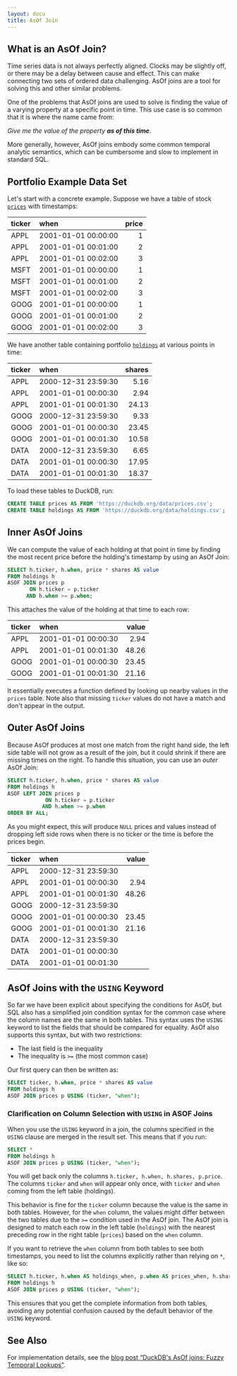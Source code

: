 ```yaml
---
layout: docu
title: AsOf Join
---
```


## What is an AsOf Join?

Time series data is not always perfectly aligned.
Clocks may be slightly off, or there may be a delay between cause and effect.
This can make connecting two sets of ordered data challenging.
AsOf joins are a tool for solving this and other similar problems.

One of the problems that AsOf joins are used to solve is
finding the value of a varying property at a specific point in time.
This use case is so common that it is where the name came from:

_Give me the value of the property **as of this time**_.

More generally, however, AsOf joins embody some common temporal analytic semantics,
which can be cumbersome and slow to implement in standard SQL.

## Portfolio Example Data Set

Let's start with a concrete example.
Suppose we have a table of stock [`prices`](/data/prices.csv) with timestamps:


| ticker | when | price |
| :----- | :--- | ----: |
| APPL   | 2001-01-01 00:00:00 | 1 |
| APPL   | 2001-01-01 00:01:00 | 2 |
| APPL   | 2001-01-01 00:02:00 | 3 |
| MSFT   | 2001-01-01 00:00:00 | 1 |
| MSFT   | 2001-01-01 00:01:00 | 2 |
| MSFT   | 2001-01-01 00:02:00 | 3 |
| GOOG   | 2001-01-01 00:00:00 | 1 |
| GOOG   | 2001-01-01 00:01:00 | 2 |
| GOOG   | 2001-01-01 00:02:00 | 3 |

We have another table containing portfolio [`holdings`](/data/holdings.csv) at various points in time:


| ticker | when | shares |
| :----- | :--- | -----: |
| APPL   | 2000-12-31 23:59:30 | 5.16   |
| APPL   | 2001-01-01 00:00:30 | 2.94   |
| APPL   | 2001-01-01 00:01:30 | 24.13  |
| GOOG   | 2000-12-31 23:59:30 | 9.33   |
| GOOG   | 2001-01-01 00:00:30 | 23.45  |
| GOOG   | 2001-01-01 00:01:30 | 10.58  |
| DATA   | 2000-12-31 23:59:30 | 6.65   |
| DATA   | 2001-01-01 00:00:30 | 17.95  |
| DATA   | 2001-01-01 00:01:30 | 18.37  |

To load these tables to DuckDB, run:

```sql
CREATE TABLE prices AS FROM 'https://duckdb.org/data/prices.csv';
CREATE TABLE holdings AS FROM 'https://duckdb.org/data/holdings.csv';
```

## Inner AsOf Joins

We can compute the value of each holding at that point in time by finding
the most recent price before the holding's timestamp by using an AsOf Join:

```sql
SELECT h.ticker, h.when, price * shares AS value
FROM holdings h
ASOF JOIN prices p
       ON h.ticker = p.ticker
      AND h.when >= p.when;
```

This attaches the value of the holding at that time to each row:


| ticker | when | value |
| :----- | :--- | ----: |
| APPL   | 2001-01-01 00:00:30 | 2.94  |
| APPL   | 2001-01-01 00:01:30 | 48.26 |
| GOOG   | 2001-01-01 00:00:30 | 23.45 |
| GOOG   | 2001-01-01 00:01:30 | 21.16 |

It essentially executes a function defined by looking up nearby values in the `prices` table.
Note also that missing `ticker` values do not have a match and don't appear in the output.

## Outer AsOf Joins

Because AsOf produces at most one match from the right hand side,
the left side table will not grow as a result of the join,
but it could shrink if there are missing times on the right.
To handle this situation, you can use an *outer* AsOf Join:

```sql
SELECT h.ticker, h.when, price * shares AS value
FROM holdings h
ASOF LEFT JOIN prices p
            ON h.ticker = p.ticker
           AND h.when >= p.when
ORDER BY ALL;
```

As you might expect, this will produce `NULL` prices and values instead of dropping left side rows
when there is no ticker or the time is before the prices begin.


| ticker | when | value |
| :----- | :--- | ----: |
| APPL   | 2000-12-31 23:59:30 |       |
| APPL   | 2001-01-01 00:00:30 | 2.94  |
| APPL   | 2001-01-01 00:01:30 | 48.26 |
| GOOG   | 2000-12-31 23:59:30 |       |
| GOOG   | 2001-01-01 00:00:30 | 23.45 |
| GOOG   | 2001-01-01 00:01:30 | 21.16 |
| DATA   | 2000-12-31 23:59:30 |       |
| DATA   | 2001-01-01 00:00:30 |       |
| DATA   | 2001-01-01 00:01:30 |       |

## AsOf Joins with the `USING` Keyword

So far we have been explicit about specifying the conditions for AsOf,
but SQL also has a simplified join condition syntax
for the common case where the column names are the same in both tables.
This syntax uses the `USING` keyword to list the fields that should be compared for equality.
AsOf also supports this syntax, but with two restrictions:

* The last field is the inequality
* The inequality is `>=` (the most common case)

Our first query can then be written as:

```sql
SELECT ticker, h.when, price * shares AS value
FROM holdings h
ASOF JOIN prices p USING (ticker, "when");
```

### Clarification on Column Selection with `USING` in ASOF Joins

When you use the `USING` keyword in a join, the columns specified in the `USING` clause are merged in the result set. This means that if you run:

```sql
SELECT *
FROM holdings h
ASOF JOIN prices p USING (ticker, "when");
```

You will get back only the columns `h.ticker, h.when, h.shares, p.price`. The columns `ticker` and `when` will appear only once, with `ticker`
and `when` coming from the left table (holdings).

This behavior is fine for the `ticker` column because the value is the same in both tables. However, for the `when` column, the values might 
differ between the two tables due to the `>=` condition used in the AsOf join. The AsOf join is designed to match each row in the left 
table (`holdings`) with the nearest preceding row in the right table (`prices`) based on the `when` column.

If you want to retrieve the `when` column from both tables to see both timestamps, you need to list the columns explicitly rather than 
relying on `*`, like so:

```sql
SELECT h.ticker, h.when AS holdings_when, p.when AS prices_when, h.shares, p.price
FROM holdings h
ASOF JOIN prices p USING (ticker, "when");
```

This ensures that you get the complete information from both tables, avoiding any potential confusion caused by the default behavior of 
the `USING` keyword.

## See Also

For implementation details, see the [blog post “DuckDB's AsOf joins: Fuzzy Temporal Lookups”](/2023/09/15/asof-joins-fuzzy-temporal-lookups).